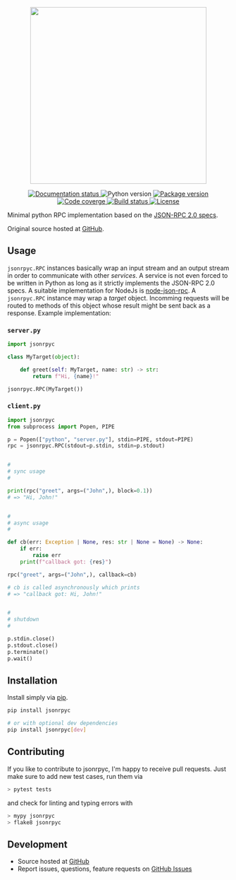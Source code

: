 <!-- marker-before-logo -->

<p align="center">
  <img src="https://media.githubusercontent.com/media/riga/jsonrpyc/master/assets/logo.png" width="400" />
</p>

<!-- marker-after-logo -->

<!-- marker-before-badges -->

<p align="center">
  <a href="http://jsonrpyc.readthedocs.io">
    <img alt="Documentation status" src="https://readthedocs.org/projects/jsonrpyc/badge/?version=latest" />
  </a>
  <img alt="Python version" src="https://img.shields.io/badge/Python-%E2%89%A53.8-blue" />
  <a href="https://pypi.python.org/pypi/jsonrpyc">
    <img alt="Package version" src="https://img.shields.io/pypi/v/jsonrpyc.svg?style=flat" />
  </a>
  <a href="https://codecov.io/gh/riga/jsonrpyc">
    <img alt="Code coverge" src="https://codecov.io/gh/riga/jsonrpyc/branch/master/graph/badge.svg?token=R8SY3O6KB9" />
  </a>
  <a href="https://github.com/riga/jsonrpyc/actions/workflows/lint_and_test.yml">
    <img alt="Build status" src="https://github.com/riga/jsonrpyc/actions/workflows/lint_and_test.yml/badge.svg" />
  </a>
  <a href="https://github.com/riga/jsonrpyc/blob/master/LICENSE">
    <img alt="License" src="https://img.shields.io/github/license/riga/jsonrpyc.svg" />
  </a>
</p>

<!-- marker-after-badges -->

<!-- marker-before-header -->

Minimal python RPC implementation based on the [JSON-RPC 2.0 specs](http://www.jsonrpc.org/specification).

Original source hosted at [GitHub](https://github.com/riga/jsonrpyc).

<!-- marker-after-header -->

<!-- marker-before-body -->

<!-- marker-before-usage -->

## Usage

``jsonrpyc.RPC`` instances basically wrap an input stream and an output stream in order to communicate with other *services*.
A service is not even forced to be written in Python as long as it strictly implements the JSON-RPC 2.0 specs.
A suitable implementation for NodeJs is [node-json-rpc](https://github.com/riga/node-json-rpc).
A ``jsonrpyc.RPC`` instance may wrap a *target* object.
Incomming requests will be routed to methods of this object whose result might be sent back as a response. Example implementation:


### ``server.py``

```python
import jsonrpyc

class MyTarget(object):

    def greet(self: MyTarget, name: str) -> str:
        return f"Hi, {name}!"

jsonrpyc.RPC(MyTarget())
```


### ``client.py``

```python
import jsonrpyc
from subprocess import Popen, PIPE

p = Popen(["python", "server.py"], stdin=PIPE, stdout=PIPE)
rpc = jsonrpyc.RPC(stdout=p.stdin, stdin=p.stdout)


#
# sync usage
#

print(rpc("greet", args=("John",), block=0.1))
# => "Hi, John!"


#
# async usage
#

def cb(err: Exception | None, res: str | None = None) -> None:
    if err:
        raise err
    print(f"callback got: {res}")

rpc("greet", args=("John",), callback=cb)

# cb is called asynchronously which prints
# => "callback got: Hi, John!"


#
# shutdown
#

p.stdin.close()
p.stdout.close()
p.terminate()
p.wait()
```

<!-- marker-after-usage -->

<!-- marker-before-info -->

## Installation

Install simply via [pip](https://pypi.python.org/pypi/jsonrpyc).

```bash
pip install jsonrpyc

# or with optional dev dependencies
pip install jsonrpyc[dev]
```


## Contributing

If you like to contribute to jsonrpyc, I'm happy to receive pull requests.
Just make sure to add new test cases, run them via

```bash
> pytest tests
```

and check for linting and typing errors with

```bash
> mypy jsonrpyc
> flake8 jsonrpyc
```


## Development

- Source hosted at [GitHub](https://github.com/riga/jsonrpyc)
- Report issues, questions, feature requests on [GitHub Issues](https://github.com/riga/jsonrpyc/issues)

<!-- marker-after-info -->

<!-- marker-after-body -->
